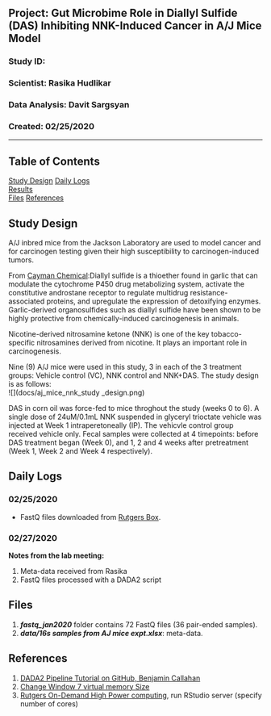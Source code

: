 ##  Project: Gut Microbime Role in Diallyl Sulfide (DAS) Inhibiting NNK-Induced Cancer in A/J Mice Model
### Study ID: 
### Scientist: Rasika Hudlikar
### Data Analysis: Davit Sargsyan 
### Created: 02/25/2020

---    

## Table of Contents
[Study Design](#dsgn)
[Daily Logs](#logs)  
[Results](#results)   
[Files](#files)
[References](#ref)   

## Study Design<a name="dsgn"></a>
A/J inbred mice from the Jackson Laboratory are used to model cancer and for carcinogen testing given their high susceptibility to carcinogen-induced tumors.  
  
From [Cayman Chemical](https://www.caymanchem.com/product/20894/diallyl-sulfide):Diallyl sulfide is a thioether found in garlic that can modulate the cytochrome P450 drug metabolizing system, activate the constitutive androstane receptor to regulate multidrug resistance-associated proteins, and upregulate the expression of detoxifying enzymes. Garlic-derived organosulfides such as diallyl sulfide have been shown to be highly protective from chemically-induced carcinogenesis in animals.  
  
Nicotine-derived nitrosamine ketone (NNK) is one of the key tobacco-specific nitrosamines derived from nicotine. It plays an important role in carcinogenesis.  
  
Nine (9) A/J mice were used in this study, 3 in each of the 3 treatment groups: Vehicle control (VC), NNK control and NNK+DAS. The study design is as follows:  
![](docs/aj_mice_nnk_study _design.png)  
  
DAS in corn oil was force-fed to mice throghout the study (weeks 0 to 6). A single dose of 24uM/0.1mL NNK suspended in glyceryl trioctate vehicle was injected at Week 1 intraperetoneally (IP). The vehicvle control group received vehicle only. Fecal samples were collected at 4 timepoints: before DAS treatment began (Week 0), and 1, 2 and 4 weeks after pretreatment (Week 1, Week 2 and Week 4 respectively).  

## Daily Logs<a name="logs"></a>
### 02/25/2020
* FastQ files downloaded from [Rutgers Box](https://rutgers.app.box.com/folder/99758165982).  
  
### 02/27/2020
**Notes from the lab meeting:**       
1. Meta-data received from Rasika  
2. FastQ files processed with a DADA2 script

## Files<a name="files"></a>
1. ***fastq_jan2020*** folder contains 72 FastQ files (36 pair-ended samples).     
2. ***data/16s samples from AJ mice expt.xlsx***: meta-data.    

## References<a name="ref"></a>
1. [DADA2 Pipeline Tutorial on GitHub, Benjamin Callahan](https://benjjneb.github.io/dada2/tutorial.html)
2. [Change Window 7 virtual memory Size](https://support.lenovo.com/us/en/solutions/HT002951)
3. [Rutgers On-Demand High Power computing](https://ondemand.hpc.rutgers.edu), run RStudio server (specify number of cores)